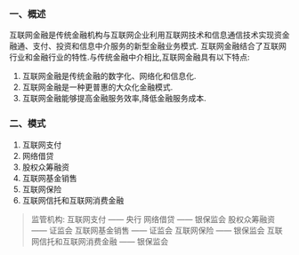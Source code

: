 ### 一、概述
互联网金融是传统金融机构与互联网企业利用互联网技术和信息通信技术实现资金融通、支付、投资和信息中介服务的新型金融业务模式.
互联网金融结合了互联网行业和金融行业的特性.与传统金融中介相比,互联网金融具有以下特点:
1. 互联网金融是传统金融的数字化、网络化和信息化.
2. 互联网金融是一种更普惠的大众化金融模式.
3. 互联网金融能够提高金融服务效率,降低金融服务成本.
### 二、模式
1. 互联网支付
2. 网络借贷
3. 股权众筹融资
4. 互联网基金销售
5. 互联网保险
6. 互联网信托和互联网消费金融
> 监管机构:
> 	互联网支付 —— 央行
> 	网络借贷 —— 银保监会
> 	股权众筹融资 —— 证监会
> 	互联网基金销售 —— 证监会
> 	互联网保险 —— 银保监会
> 	互联网信托和互联网消费金融 —— 银保监会